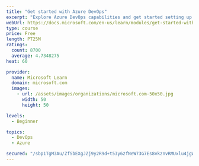 ```yaml
---
title: "Get started with Azure DevOps"
excerpt: "Explore Azure DevOps capabilities and get started setting up your own organization knowing what separates elite performers from low performers."
webUrl: https://docs.microsoft.com/en-us/learn/modules/get-started-with-devops/
type: course
price: Free
length: PT25M
ratings:
  count: 8700
  average: 4.7348275
heat: 60

provider:
  name: Microsoft Learn
  domain: microsoft.com
  images:
    - url: /assets/images/organizations/microsoft.com-50x50.jpg
      width: 50
      height: 50

levels:
  - Beginner

topics:
  - DevOps
  - Azure

secured: "/sbp1TgM3Au/ZfSbEXgJZj9y2R9d+t53y6zfNeW73G7Es8vkznvRMUxlu4jgWUf593vqsvu3UU1X2tZyuXv+yNyA8cb/hLQ2j1cjhlabM0YXOuYgL16A4EZRJ8tISqvs/huVhCLghiwlTpwURpMM1M8BSfbXDYG3T4MJOFev9Cy+RURC/xdQNvq7K1x9tFDPQFLsAVIzHXBijVBofJ4dYIBCQbzTLbzcYbyXka+NYtNsVm7cskqXy5PNCljOk/Ofk08N8gAqNPjVkEJUxXvl5mvhSktmNipzIeMzWr+PY3NOafq51RDublZdcQpc7ztocn0hFudRnMnx/QF8y5FBpvs75EKrDUG73EjMQJcolTSkrR+qKweVirzA1KCfMckaVAFjWkc5yRFeI0RFr4Sqy+MAVWn8FcPZcDnZ8xjV6Us=;nvLgFABg2zxjPO8a0LWR7w=="
---
```


